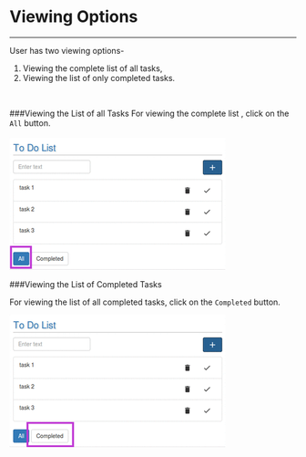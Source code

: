 # Viewing Options


---


User has two viewing options-
1. Viewing the complete list of all tasks,
2. Viewing the list of only completed tasks.<br/>
<br/>


###Viewing the List of all Tasks
For viewing the complete list , click on the `All` button.
<br/>
<br/>
 ![](view1.png)
<br/>


###Viewing the List of Completed Tasks

For viewing the list of all completed tasks, click on the `Completed` button.
<br/>

  ![](view2.png)